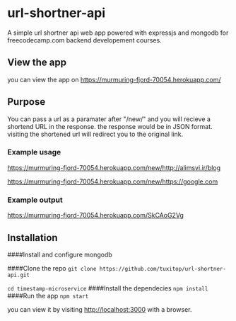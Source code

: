 # url-shortner-api
A simple url shortner api web app powered with expressjs and mongodb for
freecodecamp.com backend developement courses.

## View the app
you can view the app on https://murmuring-fjord-70054.herokuapp.com/

## Purpose
You can pass a url as a paramater after "/new/" and you will recieve a shortend
URL in the response. the response would be in JSON format. visiting the
shortened url will redirect you to the original link.

### Example usage

https://murmuring-fjord-70054.herokuapp.com/new/http://alimsvi.ir/blog

https://murmuring-fjord-70054.herokuapp.com/new/https://google.com

### Example output

https://murmuring-fjord-70054.herokuapp.com/SkCAoG2Vg

## Installation

####Install and configure mongodb

####Clone the repo
`git clone https://github.com/tuxitop/url-shortner-api.git`

`cd timestamp-microservice`
####Install the dependecies
`npm install`
####Run the app
`npm start`

you can view it by visiting [http://localhost:3000](http://localhost:3000) with a browser.
